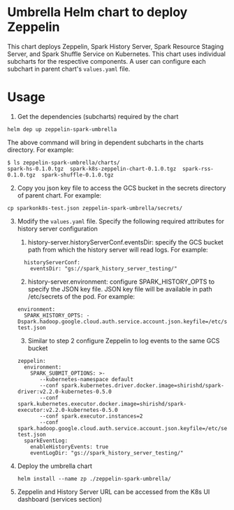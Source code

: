# Umbrella Helm chart to deploy Zeppelin
This chart deploys Zeppelin, Spark History Server, Spark Resource Staging Server, 
and Spark Shuffle Service on Kubernetes. This chart uses individual subcharts for 
the respective components. A user can configure each subchart in parent chart's 
`values.yaml` file.

# Usage
1. Get the dependencies (subcharts) required by the chart
  ```
  helm dep up zeppelin-spark-umbrella
  ```
  The above command will bring in dependent subcharts in the charts directory. For example:
  
  ```
  $ ls zeppelin-spark-umbrella/charts/
  spark-hs-0.1.0.tgz  spark-k8s-zeppelin-chart-0.1.0.tgz  spark-rss-0.1.0.tgz  spark-shuffle-0.1.0.tgz

  ```
  
2. Copy you json key file to access the GCS bucket in the secrets directory of parent chart.
  For example:
  
  ```
  cp sparkonk8s-test.json zeppelin-spark-umbrella/secrets/
  ```

3. Modify the  `values.yaml` file. Specify the following required attributes for history server configuration
    1. history-server.historyServerConf.eventsDir: specify the GCS bucket path from which the history 
    server will read logs. For example:
    ```
      historyServerConf:
        eventsDir: "gs://spark_history_server_testing/"
    ```
    2. history-server.environment: configure SPARK_HISTORY_OPTS to specify the JSON key file. JSON key file will 
    be available in path /etc/secrets of the pod. For example:
     ```
     environment:
       SPARK_HISTORY_OPTS: -Dspark.hadoop.google.cloud.auth.service.account.json.keyfile=/etc/secrets/sparkonk8s-test.json
     ```
     3. Similar to step 2 configure Zeppelin to log events to the same GCS bucket
     ```
     zeppelin:
       environment:
         SPARK_SUBMIT_OPTIONS: >-
            --kubernetes-namespace default
            --conf spark.kubernetes.driver.docker.image=shirishd/spark-driver:v2.2.0-kubernetes-0.5.0
            --conf spark.kubernetes.executor.docker.image=shirishd/spark-executor:v2.2.0-kubernetes-0.5.0
            --conf spark.executor.instances=2
            --conf spark.hadoop.google.cloud.auth.service.account.json.keyfile=/etc/secrets/sparkonk8s-test.json
       sparkEventLog:
         enableHistoryEvents: true
         eventLogDir: "gs://spark_history_server_testing/"
     ```
       
4.  Deploy the umbrella chart
    ```
    helm install --name zp ./zeppelin-spark-umbrella/
    ```
    
5. Zeppelin and History Server URL can be accessed from the K8s UI dashboard (services section)
